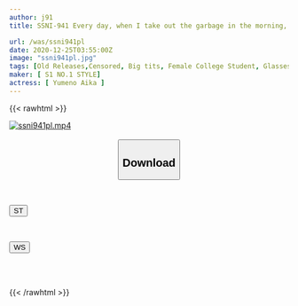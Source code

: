 ```yaml
---
author: j91
title: SSNI-941 Every day, when I take out the garbage in the morning, I pass by a female college student with a floating bra, and I immediately fuck her on the spot Aika Yumeno

url: /was/ssni941pl
date: 2020-12-25T03:55:00Z
image: "ssni941pl.jpg"
tags: [Old Releases,Censored, Big tits, Female College Student, Glasses, Impromptu Sex, Risky Mosaic, Solowork]
maker: [ S1 NO.1 STYLE]
actress: [ Yumeno Aika ]
---
```



{{< rawhtml >}}

<div class="video" data-videoid="4wdPa31b0kuKPLP">
    <a href="javascript:;">
        <img src="/was/ssni941pl/ssni941pl.jpg" width="WIDTH" height="HEIGHT" alt="ssni941pl.mp4" loading="lazy">
    </a>
</div>

<script type="text/javascript" src="https://j91.asia/asset/on-demand-st.js"></script>

<br>
  <link rel="stylesheet" href="https://j91.asia/asset/bs5.css">
  
  <center>
  <button class="btn btn-primary" type="button" data-bs-toggle="collapse" data-bs-target=".multi-collapse" aria-expanded="false" aria-controls="multiCollapseExample1 multiCollapseExample2"><h2>Download</h2></button></center>
</p>
<div class="row">
  <div class="col">
    <div class="collapse multi-collapse" id="multiCollapseExample1">
      <div class="card card-body">
	      	      <br>
<div class="buttons">  
<p><a href="https://streamtape.to/v/4wdPa31b0kuKPLP" target="_blank"><button class="btn-hover color-3"><i class="fa fa-download"></i> ST</button></a></p></div>
    </div>
  </div>
</div>
  <div class="col">
    <div class="collapse multi-collapse" id="multiCollapseExample2">
      <div class="card card-body">
	      <br>
<div class="buttons">
<p><a href="https://wolfstream.tv/z4l6cxvx8mwo" target="_blank"><button class="btn-hover color-8"><i class="fa fa-download"></i> WS</button></a></p></div>
<br><br>
      </div>
    </div>
  </div>
</div>

{{< /rawhtml >}}